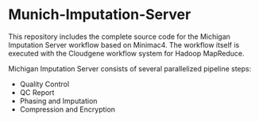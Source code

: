 # Munich-Imputation-Server

This repository includes the complete source code for the Michigan Imputation Server workflow based on Minimac4. The workflow itself is executed with the Cloudgene workflow system for Hadoop MapReduce.

Michigan Imputation Server consists of several parallelized pipeline steps:

* Quality Control
* QC Report
* Phasing and Imputation
* Compression and Encryption
